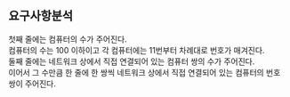 ## 요구사항분석
첫째 줄에는 컴퓨터의 수가 주어진다.  
컴퓨터의 수는 100 이하이고 각 컴퓨터에는 11번부터 차례대로 번호가 매겨진다.  
둘째 줄에는 네트워크 상에서 직접 연결되어 있는 컴퓨터 쌍의 수가 주어진다.  
이어서 그 수만큼 한 줄에 한 쌍씩 네트워크 상에서 직접 연결되어 있는 컴퓨터의 번호 쌍이 주어진다.  
